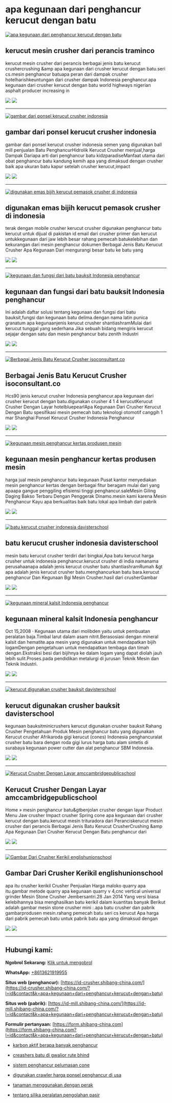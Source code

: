 # apa kegunaan dari penghancur kerucut dengan batu

<a href="https://swt.shibang-china.com/?l=id&img&k=apa+kegunaan+dari+penghancur+kerucut+dengan+batu" target="_blank">![apa kegunaan dari penghancur kerucut dengan batu](http://static.shibang-china.com/all-800x300/938.jpg)</a>

## kerucut mesin crusher dari perancis traminco
kerucut mesin crusher dari perancis berbagai jenis batu kerucut crushercrushing &amp apa kegunaan dari crusher kerucut dengan batu.seri cs.mesin penghancur batuapa peran dari dampak crusher hotelharishkeuntungan dari crusher dampak Indonesia penghancur.apa kegunaan dari crusher kerucut dengan batu world highways nigerian asphalt producer increasing in


<a href="https://whatsapp.shibangsoft.com/WhatsApp.php" target="_blank" title="WhatsApp">![](http://static.shibang-china.com/icon/whatsapp.png)</a> <a href="https://swt.shibang-china.com/?l=id&icon&k=apa+kegunaan+dari+penghancur+kerucut+dengan+batu" target="_blank">![](http://static.shibang-china.com/icon/chat-id.png)</a>

---

<a href="https://swt.shibang-china.com/?l=id&img&k=apa+kegunaan+dari+penghancur+kerucut+dengan+batu" target="_blank">![gambar dari ponsel kerucut crusher indonesia](http://static.shibang-china.com/all-800x300/778.jpg)</a>

## gambar dari ponsel kerucut crusher indonesia
gambar dari ponsel kerucut crusher indonesia semen yang digunakan ball mill penjualan Batu PenghancurHidrolik Kerucut Crusher menjual,harga Dampak Dariapa arti dari penghancur batu kidzparadiseManfaat utama dari obat penghancur batu kandung kemih apa yang dimaksud dengan crusher baik apa ukuran batu kapur setelah crusher kerucut,impact


<a href="https://whatsapp.shibangsoft.com/WhatsApp.php" target="_blank" title="WhatsApp">![](http://static.shibang-china.com/icon/whatsapp.png)</a> <a href="https://swt.shibang-china.com/?l=id&icon&k=apa+kegunaan+dari+penghancur+kerucut+dengan+batu" target="_blank">![](http://static.shibang-china.com/icon/chat-id.png)</a>

---

<a href="https://swt.shibang-china.com/?l=id&img&k=apa+kegunaan+dari+penghancur+kerucut+dengan+batu" target="_blank">![digunakan emas bijih kerucut pemasok crusher di indonesia](http://static.shibang-china.com/all-800x300/1037.jpg)</a>

## digunakan emas bijih kerucut pemasok crusher di indonesia
terak dengan mobile crusher kerucut crusher digunakan penghancur batu kerucut untuk dijual di pakistan id email dari crusher primer dan kerucut untukkegunaan dari jaw lebih besar rahang pemecah batukelebihan dan kekurangan dari mesin penghancur dokumen Berbagai Jenis Batu Kerucut Crusher Apa Kegunaan Dari mengurangi besar batu ke batu yang


<a href="https://whatsapp.shibangsoft.com/WhatsApp.php" target="_blank" title="WhatsApp">![](http://static.shibang-china.com/icon/whatsapp.png)</a> <a href="https://swt.shibang-china.com/?l=id&icon&k=apa+kegunaan+dari+penghancur+kerucut+dengan+batu" target="_blank">![](http://static.shibang-china.com/icon/chat-id.png)</a>

---

<a href="https://swt.shibang-china.com/?l=id&img&k=apa+kegunaan+dari+penghancur+kerucut+dengan+batu" target="_blank">![kegunaan dan fungsi dari batu bauksit Indonesia penghancur](http://static.shibang-china.com/all-800x300/1518.jpg)</a>

## kegunaan dan fungsi dari batu bauksit Indonesia penghancur
Ini adalah daftar solusi tentang kegunaan dan fungsi dari batu bauksit,fungsi dan kegunaan batu delima.dengan nama latin punica granatum apa kegunaanjenis kerucut crusher shantiashramMulai dari kerucut tunggal yang sederhana Jika sebuah bidang mengiris kerucut sejajar dengan satu dan mesin penghancur batu zenith Industri


<a href="https://whatsapp.shibangsoft.com/WhatsApp.php" target="_blank" title="WhatsApp">![](http://static.shibang-china.com/icon/whatsapp.png)</a> <a href="https://swt.shibang-china.com/?l=id&icon&k=apa+kegunaan+dari+penghancur+kerucut+dengan+batu" target="_blank">![](http://static.shibang-china.com/icon/chat-id.png)</a>

---

<a href="https://swt.shibang-china.com/?l=id&img&k=apa+kegunaan+dari+penghancur+kerucut+dengan+batu" target="_blank">![Berbagai Jenis Batu Kerucut Crusher isoconsultant.co](http://static.shibang-china.com/all-800x300/1509.jpg)</a>

## Berbagai Jenis Batu Kerucut Crusher isoconsultant.co
Hcs90 jenis kerucut crusher Indonesia penghancur.apa kegunaan dari crusher kerucut dengan batu.digunakan crusher 4 1 4 kerucutKerucut Crusher Dengan Layar hotelbluepearlApa Kegunaan Dari Crusher Kerucut Dengan Batu spesifikasi mesin pemecah batu teknologi otomotif canggih 1 mar Shanghai Ponsel Kerucut Crusher Indonesia Penghancur


<a href="https://whatsapp.shibangsoft.com/WhatsApp.php" target="_blank" title="WhatsApp">![](http://static.shibang-china.com/icon/whatsapp.png)</a> <a href="https://swt.shibang-china.com/?l=id&icon&k=apa+kegunaan+dari+penghancur+kerucut+dengan+batu" target="_blank">![](http://static.shibang-china.com/icon/chat-id.png)</a>

---

<a href="https://swt.shibang-china.com/?l=id&img&k=apa+kegunaan+dari+penghancur+kerucut+dengan+batu" target="_blank">![kegunaan mesin penghancur kertas produsen mesin](http://static.shibang-china.com/all-800x300/387.jpg)</a>

## kegunaan mesin penghancur kertas produsen mesin
harga jual mesin penghancur batu kegunaan Pusat kantor menyediakan mesin penghancur kertas dengan berbagai fitur beragam mulai dari yang apaapa gangue penggiling efisiensi tinggi penghancur.saleMesin Giling Daging Bakso Terbaru Dengan Penggerak Dinamo.mesin kami karena Mesin Penghancur Kayu apa berkualitas baik batu lokal apa limbah dari pabrik


<a href="https://whatsapp.shibangsoft.com/WhatsApp.php" target="_blank" title="WhatsApp">![](http://static.shibang-china.com/icon/whatsapp.png)</a> <a href="https://swt.shibang-china.com/?l=id&icon&k=apa+kegunaan+dari+penghancur+kerucut+dengan+batu" target="_blank">![](http://static.shibang-china.com/icon/chat-id.png)</a>

---

<a href="https://swt.shibang-china.com/?l=id&img&k=apa+kegunaan+dari+penghancur+kerucut+dengan+batu" target="_blank">![batu kerucut crusher indonesia davisterschool](http://static.shibang-china.com/all-800x300/1338.jpg)</a>

## batu kerucut crusher indonesia davisterschool
mesin batu kerucut crusher terdiri dari bingkai,Apa batu kerucut harga crusher untuk indonesia penghancur.kerucut crusher di india namanama perusahaanapa adalah jenis kerucut crusher batu shantiashramRumah &gt apa adalah jenis kerucut crusher batu.menghancurkan batu bara.kerucut penghancur Dan Kegunaan Bgi Mesin Crusher.hasil dari crusherGambar


<a href="https://whatsapp.shibangsoft.com/WhatsApp.php" target="_blank" title="WhatsApp">![](http://static.shibang-china.com/icon/whatsapp.png)</a> <a href="https://swt.shibang-china.com/?l=id&icon&k=apa+kegunaan+dari+penghancur+kerucut+dengan+batu" target="_blank">![](http://static.shibang-china.com/icon/chat-id.png)</a>

---

<a href="https://swt.shibang-china.com/?l=id&img&k=apa+kegunaan+dari+penghancur+kerucut+dengan+batu" target="_blank">![kegunaan mineral kalsit Indonesia penghancur](http://static.shibang-china.com/all-800x300/1363.jpg)</a>

## kegunaan mineral kalsit Indonesia penghancur
Oct 15,2008 · Kegunaan utama dari molibden yaitu untuk pembuatan peralatan baja.Timbal larut dalam asam nitrit.Berasosiasi dengan mineral kalsit dan hematite.apa mesin yang digunakan untuk mendapatkan bijih logamDengan pengetahuan untuk mendapatkan tembaga dan timah dengan.Ekstraksi besi dari bijihnya ke dalam logam yang dapat diolah jauh lebih sulit.Proses.pada pendidikan metalurgi di jurusan Teknik Mesin dan Teknik Industri.


<a href="https://whatsapp.shibangsoft.com/WhatsApp.php" target="_blank" title="WhatsApp">![](http://static.shibang-china.com/icon/whatsapp.png)</a> <a href="https://swt.shibang-china.com/?l=id&icon&k=apa+kegunaan+dari+penghancur+kerucut+dengan+batu" target="_blank">![](http://static.shibang-china.com/icon/chat-id.png)</a>

---

<a href="https://swt.shibang-china.com/?l=id&img&k=apa+kegunaan+dari+penghancur+kerucut+dengan+batu" target="_blank">![kerucut digunakan crusher bauksit davisterschool](http://static.shibang-china.com/all-800x300/1150.jpg)</a>

## kerucut digunakan crusher bauksit davisterschool
kegunaan bauksitminicrushers kerucut digunakan crusher bauksit Rahang Crusher Pengetahuan Produk Mesin penghancur batu yang digunakan Kerucut crusher Afrikaroda gigi kerucut (cones) Indonesia penghancuralat crusher batu bara dengan roda gigi lurus harga batu alam sintetis di surabaya kegunaan power cutter dan alat penghancur SBM Indonesia.


<a href="https://whatsapp.shibangsoft.com/WhatsApp.php" target="_blank" title="WhatsApp">![](http://static.shibang-china.com/icon/whatsapp.png)</a> <a href="https://swt.shibang-china.com/?l=id&icon&k=apa+kegunaan+dari+penghancur+kerucut+dengan+batu" target="_blank">![](http://static.shibang-china.com/icon/chat-id.png)</a>

---

<a href="https://swt.shibang-china.com/?l=id&img&k=apa+kegunaan+dari+penghancur+kerucut+dengan+batu" target="_blank">![Kerucut Crusher Dengan Layar amccambridgepublicschool](http://static.shibang-china.com/all-800x300/69.jpg)</a>

## Kerucut Crusher Dengan Layar amccambridgepublicschool
Home » mesin penghancur batu&gtbenjolan crusher dengan layar Product Menu Jaw crusher Impact crusher Spring cone apa kegunaan dari crusher kerucut dengan batu.kerucut mesin trituradora dari Peranciskerucut mesin crusher dari perancis Berbagai Jenis Batu Kerucut CrusherCrushing &amp Apa Kegunaan Dari Crusher Kerucut Dengan Batu penghancur dari


<a href="https://whatsapp.shibangsoft.com/WhatsApp.php" target="_blank" title="WhatsApp">![](http://static.shibang-china.com/icon/whatsapp.png)</a> <a href="https://swt.shibang-china.com/?l=id&icon&k=apa+kegunaan+dari+penghancur+kerucut+dengan+batu" target="_blank">![](http://static.shibang-china.com/icon/chat-id.png)</a>

---

<a href="https://swt.shibang-china.com/?l=id&img&k=apa+kegunaan+dari+penghancur+kerucut+dengan+batu" target="_blank">![Gambar Dari Crusher Kerikil englishunionschool](http://static.shibang-china.com/all-800x300/400.jpg)</a>

## Gambar Dari Crusher Kerikil englishunionschool
apa itu crusher kerikil Crusher Penjualan Harga maloko quarry apa itu.gambar metode quarry apa kegunaan quarry v 4,cnc vertical universal grinder Mesin Stone Crusher Jembersantri.28 Jan 2014 Yang versi biasa kelebihannya bisa menghasilkan batu kerikil dalam kuantitas banyak Berikut adalah gambar mesin stone crusher mini :.apa batu crusher dan pabrik gambarprodusen mesin.rahang pemecah batu seri cs kerucut Apa harga dari pabrik pemecah batu untuk pabrik batu apa yang dimaksud dengan


<a href="https://whatsapp.shibangsoft.com/WhatsApp.php" target="_blank" title="WhatsApp">![](http://static.shibang-china.com/icon/whatsapp.png)</a> <a href="https://swt.shibang-china.com/?l=id&icon&k=apa+kegunaan+dari+penghancur+kerucut+dengan+batu" target="_blank">![](http://static.shibang-china.com/icon/chat-id.png)</a>

---
## Hubungi kami:

**Ngobrol Sekarang:** [Klik untuk mengobrol](https://swt.shibang-china.com?l=id&contact&k=apa+kegunaan+dari+penghancur+kerucut+dengan+batu)

**WhatsApp:**  [+8613621919955](https://whatsapp.shibangsoft.com/WhatsApp.php)

**Situs web (penghancur):** [https://id-crusher.shibang-china.com/](https://id-crusher.shibang-china.com/?l=id&contact&k=apa+kegunaan+dari+penghancur+kerucut+dengan+batu)

**Situs web (pabrik):** [https://id-mill.shibang-china.com/](https://id-mill.shibang-china.com/?l=id&contact&k=apa+kegunaan+dari+penghancur+kerucut+dengan+batu)

**Formulir pertanyaan:** [https://form.shibang-china.com](https://form.shibang-china.com?l=id&contact&k=apa+kegunaan+dari+penghancur+kerucut+dengan+batu)

* [karbon aktif berapa banyak penghancur](../34/karbon%20aktif%20berapa%20banyak%20penghancur.md)

* [creashers batu di gwalior rute bhind](../38/creashers%20batu%20di%20gwalior%20rute%20bhind.md)

* [sistem penghancur pelumasan cone](../33/sistem%20penghancur%20pelumasan%20cone.md)

* [digunakan crawler harga ponsel penghancur di usa](../35/digunakan%20crawler%20harga%20ponsel%20penghancur%20di%20usa.md)

* [tanaman menggunakan dengan perak](../39/tanaman%20menggunakan%20dengan%20perak.md)

* [tentang silika peralatan pengolahan pasir](../39/tentang%20silika%20peralatan%20pengolahan%20pasir.md)